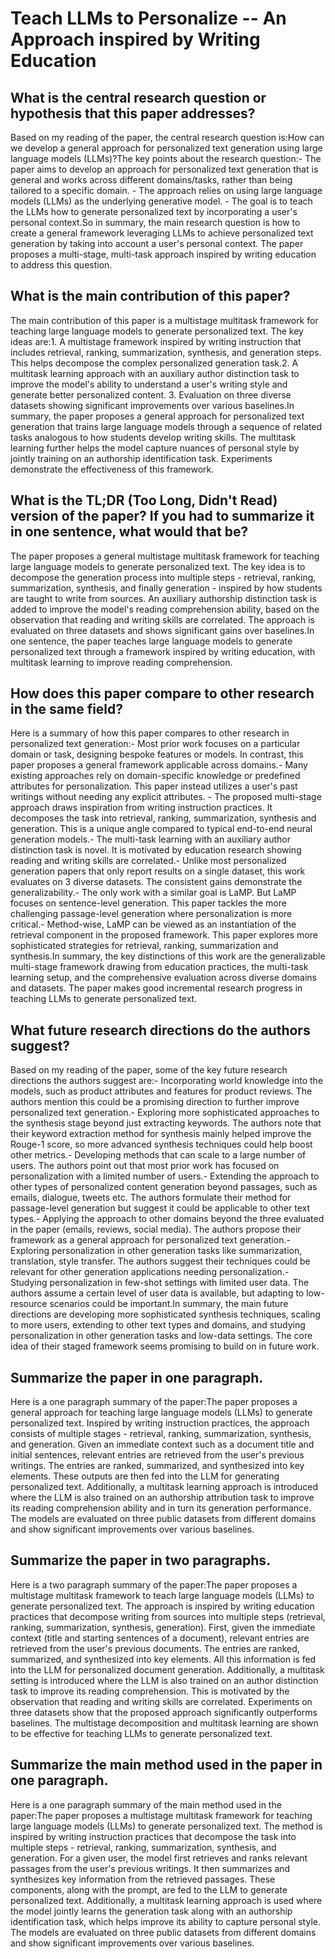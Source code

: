 # Teach LLMs to Personalize -- An Approach inspired by Writing Education

## What is the central research question or hypothesis that this paper addresses?

Based on my reading of the paper, the central research question is:How can we develop a general approach for personalized text generation using large language models (LLMs)?The key points about the research question:- The paper aims to develop an approach for personalized text generation that is general and works across different domains/tasks, rather than being tailored to a specific domain. - The approach relies on using large language models (LLMs) as the underlying generative model. - The goal is to teach the LLMs how to generate personalized text by incorporating a user's personal context.So in summary, the main research question is how to create a general framework leveraging LLMs to achieve personalized text generation by taking into account a user's personal context. The paper proposes a multi-stage, multi-task approach inspired by writing education to address this question.


## What is the main contribution of this paper?

The main contribution of this paper is a multistage multitask framework for teaching large language models to generate personalized text. The key ideas are:1. A multistage framework inspired by writing instruction that includes retrieval, ranking, summarization, synthesis, and generation steps. This helps decompose the complex personalized generation task.2. A multitask learning approach with an auxiliary author distinction task to improve the model's ability to understand a user's writing style and generate better personalized content. 3. Evaluation on three diverse datasets showing significant improvements over various baselines.In summary, the paper proposes a general approach for personalized text generation that trains large language models through a sequence of related tasks analogous to how students develop writing skills. The multitask learning further helps the model capture nuances of personal style by jointly training on an authorship identification task. Experiments demonstrate the effectiveness of this framework.


## What is the TL;DR (Too Long, Didn't Read) version of the paper? If you had to summarize it in one sentence, what would that be?

The paper proposes a general multistage multitask framework for teaching large language models to generate personalized text. The key idea is to decompose the generation process into multiple steps - retrieval, ranking, summarization, synthesis, and finally generation - inspired by how students are taught to write from sources. An auxiliary authorship distinction task is added to improve the model's reading comprehension ability, based on the observation that reading and writing skills are correlated. The approach is evaluated on three datasets and shows significant gains over baselines.In one sentence, the paper teaches large language models to generate personalized text through a framework inspired by writing education, with multitask learning to improve reading comprehension.


## How does this paper compare to other research in the same field?

Here is a summary of how this paper compares to other research in personalized text generation:- Most prior work focuses on a particular domain or task, designing bespoke features or models. In contrast, this paper proposes a general framework applicable across domains.- Many existing approaches rely on domain-specific knowledge or predefined attributes for personalization. This paper instead utilizes a user's past writings without needing any explicit attributes. - The proposed multi-stage approach draws inspiration from writing instruction practices. It decomposes the task into retrieval, ranking, summarization, synthesis and generation. This is a unique angle compared to typical end-to-end neural generation models.- The multi-task learning with an auxiliary author distinction task is novel. It is motivated by education research showing reading and writing skills are correlated.- Unlike most personalized generation papers that only report results on a single dataset, this work evaluates on 3 diverse datasets. The consistent gains demonstrate the generalizability.- The only work with a similar goal is LaMP. But LaMP focuses on sentence-level generation. This paper tackles the more challenging passage-level generation where personalization is more critical.- Method-wise, LaMP can be viewed as an instantiation of the retrieval component in the proposed framework. This paper explores more sophisticated strategies for retrieval, ranking, summarization and synthesis.In summary, the key distinctions of this work are the generalizable multi-stage framework drawing from education practices, the multi-task learning setup, and the comprehensive evaluation across diverse domains and datasets. The paper makes good incremental research progress in teaching LLMs to generate personalized text.


## What future research directions do the authors suggest?

Based on my reading of the paper, some of the key future research directions the authors suggest are:- Incorporating world knowledge into the models, such as product attributes and features for product reviews. The authors mention this could be a promising direction to further improve personalized text generation.- Exploring more sophisticated approaches to the synthesis stage beyond just extracting keywords. The authors note that their keyword extraction method for synthesis mainly helped improve the Rouge-1 score, so more advanced synthesis techniques could help boost other metrics.- Developing methods that can scale to a large number of users. The authors point out that most prior work has focused on personalization with a limited number of users.- Extending the approach to other types of personalized content generation beyond passages, such as emails, dialogue, tweets etc. The authors formulate their method for passage-level generation but suggest it could be applicable to other text types.- Applying the approach to other domains beyond the three evaluated in the paper (emails, reviews, social media). The authors propose their framework as a general approach for personalized text generation.- Exploring personalization in other generation tasks like summarization, translation, style transfer. The authors suggest their techniques could be relevant for other generation applications needing personalization.- Studying personalization in few-shot settings with limited user data. The authors assume a certain level of user data is available, but adapting to low-resource scenarios could be important.In summary, the main future directions are developing more sophisticated synthesis techniques, scaling to more users, extending to other text types and domains, and studying personalization in other generation tasks and low-data settings. The core idea of their staged framework seems promising to build on in future work.


## Summarize the paper in one paragraph.

Here is a one paragraph summary of the paper:The paper proposes a general approach for teaching large language models (LLMs) to generate personalized text. Inspired by writing instruction practices, the approach consists of multiple stages - retrieval, ranking, summarization, synthesis, and generation. Given an immediate context such as a document title and initial sentences, relevant entries are retrieved from the user's previous writings. The entries are ranked, summarized, and synthesized into key elements. These outputs are then fed into the LLM for generating personalized text. Additionally, a multitask learning approach is introduced where the LLM is also trained on an authorship attribution task to improve its reading comprehension ability and in turn its generation performance. The models are evaluated on three public datasets from different domains and show significant improvements over various baselines.


## Summarize the paper in two paragraphs.

Here is a two paragraph summary of the paper:The paper proposes a multistage multitask framework to teach large language models (LLMs) to generate personalized text. The approach is inspired by writing education practices that decompose writing from sources into multiple steps (retrieval, ranking, summarization, synthesis, generation).  First, given the immediate context (title and starting sentences of a document), relevant entries are retrieved from the user's previous documents. The entries are ranked, summarized, and synthesized into key elements. All this information is fed into the LLM for personalized document generation. Additionally, a multitask setting is introduced where the LLM is also trained on an author distinction task to improve its reading comprehension. This is motivated by the observation that reading and writing skills are correlated. Experiments on three datasets show that the proposed approach significantly outperforms baselines. The multistage decomposition and multitask learning are shown to be effective for teaching LLMs to generate personalized text.


## Summarize the main method used in the paper in one paragraph.

Here is a one paragraph summary of the main method used in the paper:The paper proposes a multistage multitask framework for teaching large language models (LLMs) to generate personalized text. The method is inspired by writing instruction practices that decompose the task into multiple steps - retrieval, ranking, summarization, synthesis, and generation. For a given user, the model first retrieves and ranks relevant passages from the user's previous writings. It then summarizes and synthesizes key information from the retrieved passages. These components, along with the prompt, are fed to the LLM to generate personalized text. Additionally, a multitask learning approach is used where the model jointly learns the generation task along with an authorship identification task, which helps improve its ability to capture personal style. The models are evaluated on three public datasets from different domains and show significant improvements over various baselines.
